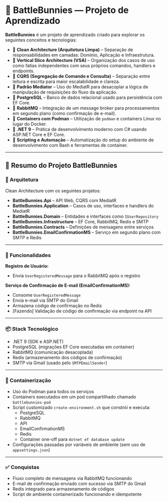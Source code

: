 # 🧪 BattleBunnies — Projeto de Aprendizado

**BattleBunnies** é um projeto de aprendizado criado para explorar os seguintes conceitos e tecnologias:

- 🧱 **Clean Architecture (Arquitetura Limpa)** – Separação de responsabilidades em camadas: Domínio, Aplicação e Infraestrutura.
- 🧩 **Vertical Slice Architecture (VSA)** – Organização dos casos de uso como fatias independentes com seus próprios comandos, handlers e endpoints.
- 🔁 **CQRS (Segregação de Comando e Consulta)** – Separação entre leitura e escrita para maior escalabilidade e clareza.
- 🧭 **Padrão Mediator** – Uso do MediatR para desacoplar a lógica de manipulação de requisições do fluxo da aplicação.
- 🐘 **PostgreSQL** – Banco de dados relacional usado para persistência com EF Core.
- 🐰 **RabbitMQ** – Integração de um message broker para processamentos em segundo plano (como confirmação de e-mail).
- 🐳 **Containers com Podman** – Utilização de `podman` e containers Linux no lugar do Docker.
- 🧵 **.NET 9** – Prática de desenvolvimento moderno com C# usando ASP.NET Core e EF Core.
- 🧰 **Scripting e Automação** – Automatização do setup do ambiente de desenvolvimento com Bash e ferramentas de container.

---

## 🐰 Resumo do Projeto BattleBunnies

### 🧱 Arquitetura

Clean Architecture com os seguintes projetos:

- **BattleBunnies.Api** – API Web, CQRS com MediatR
- **BattleBunnies.Application** – Casos de uso, interfaces e handlers do MediatR
- **BattleBunnies.Domain** – Entidades e interfaces como `IUserRepository`
- **BattleBunnies.Infrastructure** – EF Core, RabbitMQ, Redis e SMTP
- **BattleBunnies.Contracts** – Definições de mensagens entre serviços
- **BattleBunnies.EmailConfirmationMS** – Serviço em segundo plano com SMTP e Redis

---

### 🧩 Funcionalidades

**Registro de Usuário:**

- Envia `UserRegisteredMessage` para o RabbitMQ após o registro

**Serviço de Confirmação de E-mail (EmailConfirmationMS):**

- Consome `UserRegisteredMessage`
- Envia e-mail via SMTP do Gmail
- Armazena código de confirmação no Redis
- [Fazendo] Validação de código de confirmação via endpoint na API

---

### 📦 Stack Tecnológico

- .NET 9 (SDK e ASP.NET)
- PostgreSQL (migrações EF Core executadas em container)
- RabbitMQ (comunicação desacoplada)
- Redis (armazenamento dos códigos de confirmação)
- SMTP via Gmail (usado pelo `SMTPEmailSender`)

---

### 🐳 Containerização

- Uso do Podman para todos os serviços
- Containers executados em um pod compartilhado chamado `battlebunnies-pod`
- Script customizado `create-environment.sh` que constrói e executa:
  - PostgreSQL
  - RabbitMQ
  - API
  - EmailConfirmationMS
  - Redis
  - Container one-off para `dotnet ef database update`
- Configurações passadas por variáveis de ambiente (sem uso de `appsettings.json`)

---

### ✅ Conquistas

- Fluxo completo de mensagens via RabbitMQ funcionando
- E-mail de confirmação enviado com sucesso via SMTP do Gmail
- Redis integrado para armazenamento de códigos
- Script de ambiente containerizado funcionando e idempotente
